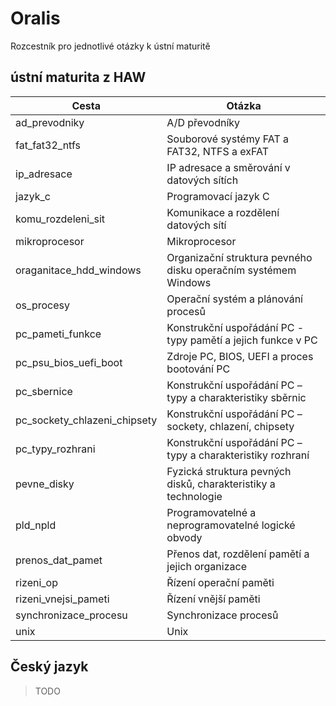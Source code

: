 # Oralis

Rozcestník pro jednotlivé otázky k ústní maturitě

## ústní maturita z HAW

|Cesta|Otázka|
|-|-|
|ad_prevodniky|A/D převodníky|
|fat_fat32_ntfs|Souborové systémy FAT a FAT32, NTFS a exFAT|
|ip_adresace|IP adresace a směrování v datových sítích|
|jazyk_c|Programovací jazyk C|
|komu_rozdeleni_sit|Komunikace a rozdělení datových sítí|
|mikroprocesor|Mikroprocesor|
|oraganitace_hdd_windows|Organizační struktura pevného disku operačním systémem Windows|
|os_procesy|Operační systém a plánování procesů|
|pc_pameti_funkce|Konstrukční uspořádání PC - typy pamětí a jejich funkce v PC|
|pc_psu_bios_uefi_boot|Zdroje PC, BIOS, UEFI a proces bootování PC|
|pc_sbernice|Konstrukční uspořádání PC – typy a charakteristiky sběrnic|
|pc_sockety_chlazeni_chipsety|Konstrukční uspořádání PC – sockety, chlazení, chipsety|
|pc_typy_rozhrani|Konstrukční uspořádání PC – typy a charakteristiky rozhraní|
|pevne_disky|Fyzická struktura pevných disků, charakteristiky a technologie|
|pld_npld|Programovatelné a neprogramovatelné logické obvody|
|prenos_dat_pamet|Přenos dat, rozdělení pamětí a jejich organizace|
|rizeni_op|Řízení operační paměti|
|rizeni_vnejsi_pameti|Řízení vnější paměti|
|synchronizace_procesu|Synchronizace procesů|
|unix|Unix|

## Český jazyk

> TODO